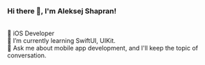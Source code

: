 ### Hi there 👋, I'm Aleksej Shapran!<br>
<br>
📱 iOS Developer<br>
🌱 I’m currently learning SwiftUI, UIKit.<br>
💬 Ask me about mobile app development, and I'll keep the topic of conversation.<br>
